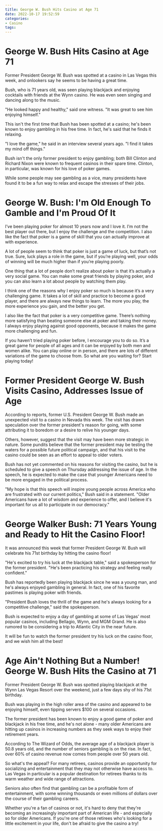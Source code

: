```yaml
---
title: George W. Bush Hits Casino at Age 71
date: 2022-10-17 19:52:59
categories:
- Casino
tags:
---
```



#  George W. Bush Hits Casino at Age 71

Former President George W. Bush was spotted at a casino in Las Vegas this week, and onlookers say he seems to be having a great time.

Bush, who is 71 years old, was seen playing blackjack and enjoying cocktails with friends at the Wynn casino. He was even seen singing and dancing along to the music.

"He looked happy and healthy," said one witness. "It was great to see him enjoying himself."

This isn't the first time that Bush has been spotted at a casino; he's been known to enjoy gambling in his free time. In fact, he's said that he finds it relaxing.

"I love the game," he said in an interview several years ago. "I find it takes my mind off things."

Bush isn't the only former president to enjoy gambling; both Bill Clinton and Richard Nixon were known to frequent casinos in their spare time. Clinton, in particular, was known for his love of poker games.

While some people may see gambling as a vice, many presidents have found it to be a fun way to relax and escape the stresses of their jobs.

#  George W. Bush: I'm Old Enough To Gamble and I'm Proud Of It

I’ve been playing poker for almost 10 years now and I love it. I’m not the best player out there, but I enjoy the challenge and the competition. I also like the fact that poker is a game of skill that you can actually improve at with experience.

A lot of people seem to think that poker is just a game of luck, but that’s not true. Sure, luck plays a role in the game, but if you’re playing well, your odds of winning will be much higher than if you’re playing poorly.

One thing that a lot of people don’t realize about poker is that it’s actually a very social game. You can make some great friends by playing poker, and you can also learn a lot about people by watching them play.

I think one of the reasons why I enjoy poker so much is because it’s a very challenging game. It takes a lot of skill and practice to become a good player, and there are always new things to learn. The more you play, the more experience you gain, and the better you get.

I also like the fact that poker is a very competitive game. There’s nothing more satisfying than beating someone else at poker and taking their money. I always enjoy playing against good opponents, because it makes the game more challenging and fun.

If you haven’t tried playing poker before, I encourage you to do so. It’s a great game for people of all ages and it can be enjoyed by both men and women alike. You can play online or in person, and there are lots of different variations of the game to choose from. So what are you waiting for? Start playing today!

#  Former President George W. Bush Visits Casino, Addresses Issue of Age

According to reports, former U.S. President George W. Bush made an unexpected visit to a casino in Nevada this week. The visit has drawn speculation over the former president's reason for going, with some attributing it to boredom or a desire to relive his younger days.

Others, however, suggest that the visit may have been more strategic in nature. Some pundits believe that the former president may be testing the waters for a possible future political campaign, and that his visit to the casino could be seen as an effort to appeal to older voters.

Bush has not yet commented on his reasons for visiting the casino, but he is scheduled to give a speech on Thursday addressing the issue of age. In the speech, he is expected to make the case that younger Americans need to be more engaged in the political process.

"My hope is that this speech will inspire young people across America who are frustrated with our current politics," Bush said in a statement. "Older Americans have a lot of wisdom and experience to offer, and I believe it's important for us all to participate in our democracy."

#  George Walker Bush: 71 Years Young and Ready to Hit the Casino Floor!

It was announced this week that former President George W. Bush will celebrate his 71st birthday by hitting the casino floor!

"He's excited to try his luck at the blackjack table," said a spokesperson for the former president. "He's been practicing his strategy and feeling really confident."

Bush has reportedly been playing blackjack since he was a young man, and he's always enjoyed gambling in general. In fact, one of his favorite pastimes is playing poker with friends.

"President Bush loves the thrill of the game and he's always looking for a competitive challenge," said the spokesperson.

Bush is expected to enjoy a day of gambling at some of Las Vegas' most popular casinos, including Bellagio, Wynn, and MGM Grand. He is also rumored to be considering a trip to Atlantic City in the near future.

It will be fun to watch the former president try his luck on the casino floor, and we wish him all the best!

#  Age Ain't Nothing But a Number! George W. Bush Hits the Casino at 71

Former President George W. Bush was spotted playing blackjack at the Wynn Las Vegas Resort over the weekend, just a few days shy of his 71st birthday.

Bush was playing in the high roller area of the casino and appeared to be enjoying himself, even tipping servers $100 on several occasions.

The former president has been known to enjoy a good game of poker and blackjack in his free time, and he's not alone - many older Americans are hitting up casinos in increasing numbers as they seek ways to enjoy their retirement years.

According to The Wizard of Odds, the average age of a blackjack player is 50.8 years old, and the number of seniors gambling is on the rise. In fact, over 60% of casino revenue now comes from people over 50 years old.

So what's the appeal? For many retirees, casinos provide an opportunity for socializing and entertainment that they may not otherwise have access to. Las Vegas in particular is a popular destination for retirees thanks to its warm weather and wide range of attractions.

Seniors also often find that gambling can be a profitable form of entertainment, with some winning thousands or even millions of dollars over the course of their gambling careers.

Whether you're a fan of casinos or not, it's hard to deny that they're becoming an increasingly important part of American life - and especially so for older Americans. If you're one of those retirees who's looking for a little excitement in your life, don't be afraid to give the casino a try!